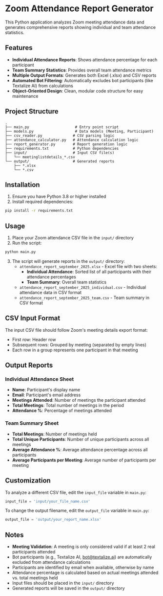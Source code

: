 # Zoom Attendance Report Generator

This Python application analyzes Zoom meeting attendance data and generates comprehensive reports showing individual and team attendance statistics.

## Features

- **Individual Attendance Reports**: Shows attendance percentage for each participant
- **Team Summary Statistics**: Provides overall team attendance metrics
- **Multiple Output Formats**: Generates both Excel (.xlsx) and CSV reports
- **Automated Bot Filtering**: Automatically excludes bot participants (like Textalize AI) from calculations
- **Object-Oriented Design**: Clean, modular code structure for easy maintenance

## Project Structure

```
.
├── main.py                     # Entry point script
├── models.py                   # Data models (Meeting, Participant)
├── csv_reader.py              # CSV parsing logic
├── attendance_calculator.py   # Attendance calculation logic
├── report_generator.py        # Report generation logic
├── requirements.txt           # Python dependencies
├── input/                     # Input CSV file(s)
│   └── meetinglistdetails_*.csv
└── output/                    # Generated reports
    ├── *.xlsx
    └── *.csv
```

## Installation

1. Ensure you have Python 3.8 or higher installed
2. Install required dependencies:

```bash
pip install -r requirements.txt
```

## Usage

1. Place your Zoom attendance CSV file in the `input/` directory
2. Run the script:

```bash
python main.py
```

3. The script will generate reports in the `output/` directory:
   - `attendance_report_september_2025.xlsx` - Excel file with two sheets:
     - **Individual Attendance**: Sorted list of all participants with their attendance percentages
     - **Team Summary**: Overall team statistics
   - `attendance_report_september_2025_individual.csv` - Individual attendance data in CSV format
   - `attendance_report_september_2025_team.csv` - Team summary in CSV format

## CSV Input Format

The input CSV file should follow Zoom's meeting details export format:
- First row: Header row
- Subsequent rows: Grouped by meeting (separated by empty lines)
- Each row in a group represents one participant in that meeting

## Output Reports

### Individual Attendance Sheet
- **Name**: Participant's display name
- **Email**: Participant's email address
- **Meetings Attended**: Number of meetings the participant attended
- **Total Meetings**: Total number of meetings in the period
- **Attendance %**: Percentage of meetings attended

### Team Summary Sheet
- **Total Meetings**: Number of meetings held
- **Total Unique Participants**: Number of unique participants across all meetings
- **Average Attendance %**: Average attendance percentage across all participants
- **Average Participants per Meeting**: Average number of participants per meeting

## Customization

To analyze a different CSV file, edit the `input_file` variable in `main.py`:

```python
input_file = 'input/your_file_name.csv'
```

To change the output filename, edit the `output_file` variable in `main.py`:

```python
output_file = 'output/your_report_name.xlsx'
```

## Notes

- **Meeting Validation**: A meeting is only considered valid if at least 2 real participants attended
- Bot participants (e.g., Textalize AI, bot@textalize.ai) are automatically excluded from attendance calculations
- Participants are identified by email when available, otherwise by name
- Attendance percentage is calculated based on actual meetings attended vs. total meetings held
- Input files should be placed in the `input/` directory
- Generated reports will be saved in the `output/` directory

